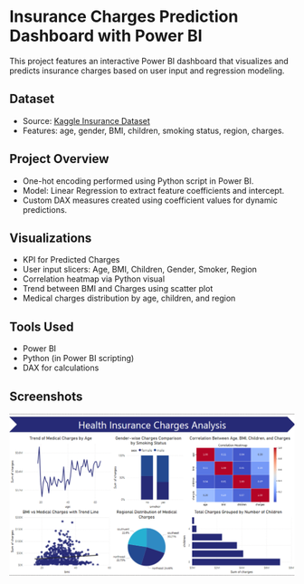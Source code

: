 # Insurance Charges Prediction Dashboard with Power BI

This project features an interactive Power BI dashboard that visualizes and predicts insurance charges based on user input and regression modeling.

## Dataset
- Source: [Kaggle Insurance Dataset](https://www.kaggle.com/datasets/mirichoi0218/insurance)
- Features: age, gender, BMI, children, smoking status, region, charges.

## Project Overview
- One-hot encoding performed using Python script in Power BI.
- Model: Linear Regression to extract feature coefficients and intercept.
- Custom DAX measures created using coefficient values for dynamic predictions.

## Visualizations
- KPI for Predicted Charges
- User input slicers: Age, BMI, Children, Gender, Smoker, Region
- Correlation heatmap via Python visual
- Trend between BMI and Charges using scatter plot
- Medical charges distribution by age, children, and region

## Tools Used
- Power BI
- Python (in Power BI scripting)
- DAX for calculations

## Screenshots
![Dashboard Preview](Dashboard.png)
